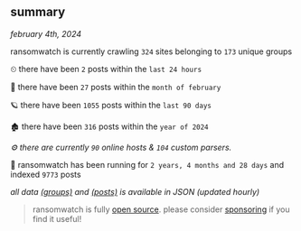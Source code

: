 
## summary
_february 4th, 2024_

ransomwatch is currently crawling `324` sites belonging to `173` unique groups

⏲ there have been `2` posts within the `last 24 hours`

🦈 there have been `27` posts within the `month of february`

🪐 there have been `1055` posts within the `last 90 days`

🏚 there have been `316` posts within the `year of 2024`

_⚙️ there are currently `90` online hosts & `104` custom parsers._

🦕 ransomwatch has been running for `2 years, 4 months and 28 days` and indexed `9773` posts

_all data  [(groups)](http://ransomwhat.telemetry.ltd/groups) and [(posts)](http://ransomwhat.telemetry.ltd/posts) is available in JSON (updated hourly)_

> ransomwatch is fully [open source](https://github.com/joshhighet/ransomwatch#ransomwatch--). please consider [sponsoring](https://github.com/sponsors/joshhighet) if you find it useful!
